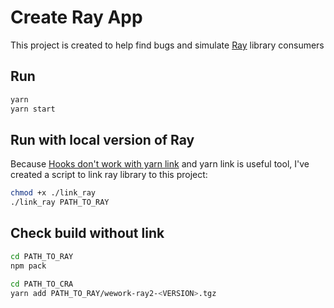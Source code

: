 # Create Ray App 

This project is created to help find bugs and simulate [Ray](https://github.com/WeConnect/ray2) library consumers

## Run

```bash
yarn
yarn start
```

## Run with local version of Ray

Because [Hooks don't work with yarn link](https://github.com/facebook/react/issues/14257) and yarn link is useful tool, I've created a script to link ray library to this project:

```bash
chmod +x ./link_ray
./link_ray PATH_TO_RAY
```

## Check build without link

```bash
cd PATH_TO_RAY
npm pack

cd PATH_TO_CRA
yarn add PATH_TO_RAY/wework-ray2-<VERSION>.tgz
```
